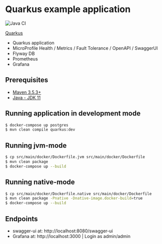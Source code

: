 # Quarkus example application

![Java CI](https://github.com/rodolfoba/quarkus-example/workflows/Java%20CI/badge.svg)

[Quarkus](https://quarkus.io)

* Quarkus application
* MicroProfile Health / Metrics / Fault Tolerance / OpenAPI / SwaggerUI
* Flyway DB 
* Prometheus
* Grafana

## Prerequisites
* [Maven 3.5.3+](https://maven.apache.org/install.html)
* [Java - JDK 11](https://adoptopenjdk.net/)

## Running application in development mode
```bash
$ docker-compose up postgres
$ mvn clean compile quarkus:dev
```

## Running jvm-mode
```bash
$ cp src/main/docker/Dockerfile.jvm src/main/docker/Dockerfile
$ mvn clean package
$ docker-compose up --build
```

## Running native-mode
```bash
$ cp src/main/docker/Dockerfile.native src/main/docker/Dockerfile
$ mvn clean package -Pnative -Dnative-image.docker-build=true
$ docker-compose up --build
```

## Endpoints
* swagger-ui at: http://localhost:8080/swagger-ui
* Grafana at: http://localhost:3000 | Login as admin/admin